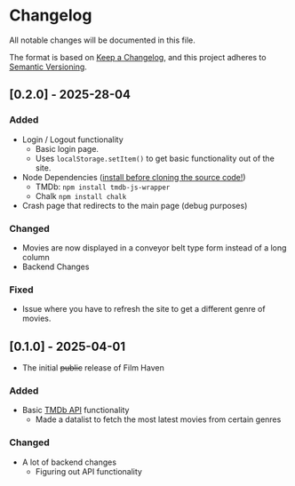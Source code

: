 # Changelog
All notable changes will be documented in this file.

The format is based on [Keep a Changelog](https://keepachangelog.com/en/1.0.0/),
and this project adheres to [Semantic Versioning](https://semver.org/spec/v2.0.0.html).

## [0.2.0] - 2025-28-04
### Added
- Login / Logout functionality
    - Basic login page.
    - Uses ``localStorage.setItem()`` to get basic functionality out of the site.
- Node Dependencies ([install before cloning the source code!](https://nodejs.org/en/download))
    - TMDb: ``npm install tmdb-js-wrapper``
    - Chalk ``npm install chalk``
- Crash page that redirects to the main page (debug purposes)
### Changed
- Movies are now displayed in a conveyor belt type form instead of a long column
- Backend Changes
### Fixed
-  Issue where you have to refresh the site to get a different genre of movies.

## [0.1.0] - 2025-04-01
- The initial ~~public~~ release of Film Haven
### Added
- Basic [TMDb API](https://developer.themoviedb.org/docs/getting-started) functionality
    - Made a datalist to fetch the most latest movies from certain genres
### Changed
- A lot of backend changes
    - Figuring out API functionality
